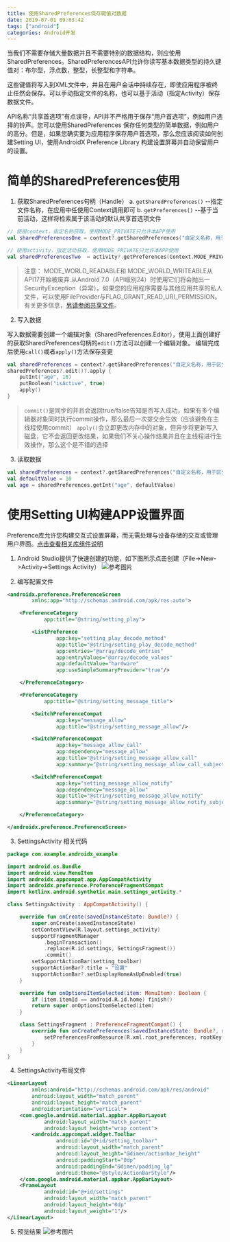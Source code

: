 ```yaml
---
title: 使用SharedPreferences保存键值对数据
date: 2019-07-01 09:03:42
tags: ["android"]
categories: Android开发
---
```


当我们不需要存储大量数据并且不需要特别的数据结构，则应使用SharedPreferences。SharedPreferencesAPI允许你读写基本数据类型的持久键值对：布尔型，浮点数，整型，长整型和字符串。

这些键值将写入到XML文件中，并且在用户会话中持续存在，即使应用程序被终止任然会保存。可以手动指定文件的名称，也可以基于活动（指定Activity）保存数据文件。

API名称“共享首选项”有点误导，API并不严格用于保存“用户首选项”，例如用户选择的铃声。您可以使用SharedPreferences 保存任何类型的简单数据，例如用户的高分。但是，如果您确实要为应用程序保存用户首选项，那么您应该阅读如何创建Setting UI，使用AndroidX Preference Library 构建设置屏幕并自动保留用户的设置。
<!-- more -->

# 简单的SharedPreferences使用

1. 获取SharedPreferences句柄（Handle）
 a. `getSharedPreferences()` --指定文件名称，在应用中任使用Context调用即可
 b. `getPreferences()` --基于当前活动，这样将检索属于该活动的默认共享首选项文件

```Kotlin
// 使用context，指定名称获取，使用MODE_PRIVATE只允许本APP使用
val sharedPreferencesOne = context?.getSharedPreferences("自定义名称，用于区分", Context.MODE_PRIVATE)

// 使用activity，指定活动获取，使用MODE_PRIVATE只允许本APP使用
val sharedPreferencesTwo  = activity?.getPreferences(Context.MODE_PRIVATE)
```
>注意： MODE_WORLD_READABLE和 MODE_WORLD_WRITEABLE从API17开始被废弃.从Android 7.0（API级别24）时使用它们将会抛出一 SecurityException（异常）。如果您的应用程序需要与其他应用共享的私人文件，可以使用FileProvider与FLAG_GRANT_READ_URI_PERMISSION。有关更多信息，[另请参阅共享文件](https://developer.android.com/training/secure-file-sharing/index.html)。

2. 写入数据

写入数据需要创建一个编辑对象（SharedPreferences.Editor），使用上面创建好的获取SharedPreferences句柄的`edit()`方法可以创建一个编辑对象。
编辑完成后使用`call()`或者`apply()`方法保存变更

```Kotlin
val sharedPreferences = context?.getSharedPreferences("自定义名称，用于区分", Context.MODE_PRIVATE)
sharedPreferences?.edit()?.apply {
    putInt("age", 18)
    putBoolean("isActive", true)
    apply()
}
```
> `commit()`是同步的并且会返回true/false告知是否写入成功，如果有多个编辑器对象同时执行commit操作，那么最后一次提交会生效（应该避免在主线程使用commit）
`apply()`会立即更改内存中的对象，但异步将更新写入磁盘，它不会返回更改结果，如果我们不关心操作结果并且在主线程进行生效操作，那么这个是不错的选择

3. 读取数据

```Kotlin
val sharedPreferences = context?.getSharedPreferences("自定义名称，用于区分", Context.MODE_PRIVATE)
val defaultValue = 10
val age = sharedPreferences.getInt("age", defaultValue)
```

# 使用Setting UI构建APP设置界面

Preference库允许您构建交互式设置屏幕，而无需处理与设备存储的交互或管理用户界面。[点击查看相关库组件说明](https://developer.android.com/reference/androidx/preference/package-summary.html)

1. Android Studio提供了快速创建的功能，如下图所示点击创建（File->New->Activity->Settings Activity）
![参考图片](/images/jetpack/settings.png)

2. 编写配置文件
```xml
<androidx.preference.PreferenceScreen
        xmlns:app="http://schemas.android.com/apk/res-auto">

    <PreferenceCategory
            app:title="@string/setting_play">

        <ListPreference
                app:key="setting_play_decode_method"
                app:title="@string/setting_play_decode_method"
                app:entries="@array/decode_entries"
                app:entryValues="@array/decode_values"
                app:defaultValue="hardware"
                app:useSimpleSummaryProvider="true"/>

    </PreferenceCategory>

    <PreferenceCategory
            app:title="@string/setting_message_title">

        <SwitchPreferenceCompat
                app:key="message_allow"
                app:title="@string/setting_message_allow"/>

        <SwitchPreferenceCompat
                app:key="message_allow_call"
                app:dependency="message_allow"
                app:title="@string/setting_message_allow_call"
                app:summary="@string/setting_message_allow_call_subject"/>

        <SwitchPreferenceCompat
                app:key="setting_message_allow_notify"
                app:dependency="message_allow"
                app:title="@string/setting_message_allow_notify"
                app:summary="@string/setting_message_allow_notify_subject"/>

    </PreferenceCategory>

</androidx.preference.PreferenceScreen>
```
3. SettingsActivity 相关代码
```Kotlin
package com.example.androidx_example

import android.os.Bundle
import android.view.MenuItem
import androidx.appcompat.app.AppCompatActivity
import androidx.preference.PreferenceFragmentCompat
import kotlinx.android.synthetic.main.settings_activity.*

class SettingsActivity : AppCompatActivity() {

    override fun onCreate(savedInstanceState: Bundle?) {
        super.onCreate(savedInstanceState)
        setContentView(R.layout.settings_activity)
        supportFragmentManager
            .beginTransaction()
            .replace(R.id.settings, SettingsFragment())
            .commit()
        setSupportActionBar(setting_toolbar)
        supportActionBar?.title = "设置"
        supportActionBar?.setDisplayHomeAsUpEnabled(true)
    }

    override fun onOptionsItemSelected(item: MenuItem): Boolean {
        if (item.itemId == android.R.id.home) finish()
        return super.onOptionsItemSelected(item)
    }

    class SettingsFragment : PreferenceFragmentCompat() {
        override fun onCreatePreferences(savedInstanceState: Bundle?, rootKey: String?) {
            setPreferencesFromResource(R.xml.root_preferences, rootKey)
        }
    }
}
```

4. SettingsActivity布局文件
```xml
<LinearLayout
        xmlns:android="http://schemas.android.com/apk/res/android"
        android:layout_width="match_parent"
        android:layout_height="match_parent"
        android:orientation="vertical">
    <com.google.android.material.appbar.AppBarLayout
            android:layout_width="match_parent"
            android:layout_height="wrap_content">
        <androidx.appcompat.widget.Toolbar
                android:id="@+id/setting_toolbar"
                android:layout_width="match_parent"
                android:layout_height="@dimen/actionbar_height"
                android:paddingStart="0dp"
                android:paddingEnd="@dimen/padding_lg"
                android:theme="@style/ActionBarStyle"/>
    </com.google.android.material.appbar.AppBarLayout>
    <FrameLayout
            android:id="@+id/settings"
            android:layout_width="match_parent"
            android:layout_height="0dp"
            android:layout_weight="1"/>
</LinearLayout>
```

5. 预览结果
![参考图片](/images/jetpack/setting-view.png)
